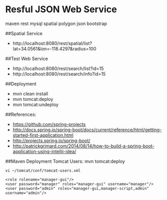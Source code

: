 Resful JSON Web Service
========================
maven rest mysql spatial polygon json bootstrap

##Spatial Service
* http://localhost:8080/rest/spatial/list?lat=34.0561&lon=-118.4297&radius=100 

##Test Web Service
* http://localhost:8080/rest/search/list?id=15 
* http://localhost:8080/rest/search/info?id=15


##Deployment
* mvn clean install
* mvn tomcat:deploy
* mvn tomcat:undeploy

##References:
* https://github.com/spring-projects
* http://docs.spring.io/spring-boot/docs/current/reference/html/getting-started-first-application.html
* http://projects.spring.io/spring-boot/
* http://patrickgrimard.com/2014/08/14/how-to-build-a-spring-boot-application-using-intellij-idea/

##Maven Deployment Tomcat Users: mvn tomcat:deploy 

```
vi ~/tomcat/conf/tomcat-users.xml

<role rolename="manager-gui"/>
<user password="manager" roles="manager-gui" username="manager"/>
<user password="admin" roles="manager-gui,manager-script,admin" username="admin"/>
```
